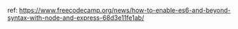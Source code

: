 ref: https://www.freecodecamp.org/news/how-to-enable-es6-and-beyond-syntax-with-node-and-express-68d3e11fe1ab/